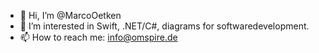 - 👋 Hi, I’m @MarcoOetken
- 👀 I’m interested in Swift, .NET/C#, diagrams for softwaredevelopment.
- 📫 How to reach me: info@omspire.de

<!---
MarcoOetken/MarcoOetken is a ✨ special ✨ repository because its `README.md` (this file) appears on your GitHub profile.
You can click the Preview link to take a look at your changes.
- 🌱 I’m currently learning ...
- 💞️ I’m looking to collaborate on ...
--->
